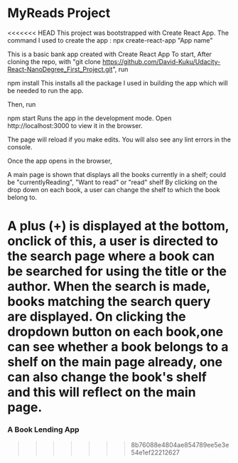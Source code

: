 # MyReads Project

<<<<<<< HEAD
This project was bootstrapped with Create React App. The command I used to create the app : npx create-react-app "App name"

This is a basic bank app created with Create React App
To start, After cloning the repo, with "git clone https://github.com/David-Kuku/Udacity-React-NanoDegree_First_Project.git", run

npm install
This installs all the package I used in building the app which will be needed to run the app.

Then, run

npm start
Runs the app in the development mode. Open http://localhost:3000 to view it in the browser.

The page will reload if you make edits. You will also see any lint errors in the console.

Once the app opens in the browser,

A main page is shown that displays all the books currently in a shelf; could be "currentlyReading", "Want to read" or "read" shelf
By clicking on the drop down on each book, a user can change the shelf to which the book belong to.

A plus (+) is displayed at the bottom, onclick of this, a user is directed to the search page where 
a book can be searched for using the title or the author. 
When the search is made, books matching the search query are displayed. On clicking the dropdown button on each book,one can see
whether a book belongs to a shelf on the main page already, one can also change the book's shelf and this will reflect on the main page.
=======
### A Book Lending App
>>>>>>> 8b76088e4804ae854789ee5e3e54e1ef22212627
